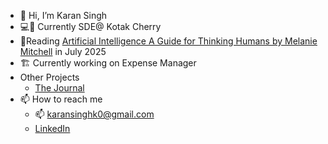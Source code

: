 - 👋 Hi, I’m Karan Singh
- 💻👀 Currently SDE@ Kotak Cherry
- 📘Reading [Artificial Intelligence A Guide for Thinking Humans by Melanie Mitchell](https://www.goodreads.com/book/show/43565360-artificial-intelligence) in July 2025
- 🏗️ Currently working on Expense Manager
- Other Projects
  - [The Journal](https://the-journal.in)
- 📫 How to reach me
  - 📫 karansinghk0@gmail.com
  - [LinkedIn](https://www.linkedin.com/in/karandeepsingh2810)

<!---
Karan0009/Karan0009 is a ✨ special ✨ repository because its `README.md` (this file) appears on your GitHub profile.
You can click the Preview link to take a look at your changes.
--->
